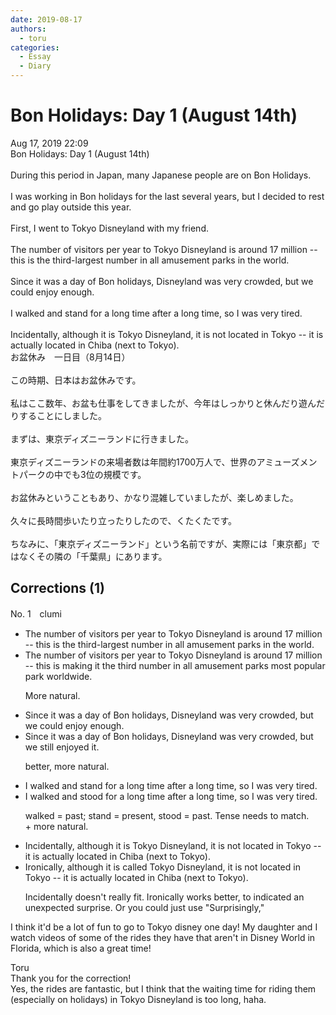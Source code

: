 ```yaml
---
date: 2019-08-17
authors:
  - toru
categories:
  - Essay
  - Diary
---
```


<h1 id="subject_show">Bon Holidays: Day 1 (August 14th)</h1>
<div class="date">Aug 17, 2019 22:09</div>
<div id="post"><div id="body_show_ori">
Bon Holidays: Day 1 (August 14th)<br/><br/>During this period in Japan, many Japanese people are on Bon Holidays.<br/><br/>I was working in Bon holidays for the last several years, but I decided to rest and go play outside this year.<br/><br/>First, I went to Tokyo Disneyland with my friend.<br/><br/>The number of visitors per year to Tokyo Disneyland is around 17 million -- this is the third-largest number in all amusement parks in the world.<br/><br/>Since it was a day of Bon holidays, Disneyland was very crowded, but we could enjoy enough.<br/><br/>I walked and stand for a long time after a long time, so I was very tired.<br/><br/>Incidentally, although it is Tokyo Disneyland, it is not located in Tokyo -- it is actually located in Chiba (next to Tokyo).
</div></div>

<!-- more -->

<div id="post_ja"><div id="body_show_mo">
お盆休み　一日目（8月14日）<br/><br/>この時期、日本はお盆休みです。<br/><br/>私はここ数年、お盆も仕事をしてきましたが、今年はしっかりと休んだり遊んだりすることにしました。<br/><br/>まずは、東京ディズニーランドに行きました。<br/><br/>東京ディズニーランドの来場者数は年間約1700万人で、世界のアミューズメントパークの中でも3位の規模です。<br/><br/>お盆休みということもあり、かなり混雑していましたが、楽しめました。<br/><br/>久々に長時間歩いたり立ったりしたので、くたくたです。<br/><br/>ちなみに、「東京ディズニーランド」という名前ですが、実際には「東京都」ではなくその隣の「千葉県」にあります。
</div></div>

## Corrections (1)
<div id="block"><div class="first_name"> No. 1　<span class="just_name">clumi</span></div><div id="block2">
<ul class="correction_field">
<li class="incorrect">The number of visitors per year to Tokyo Disneyland is around 17 million -- this is the third-largest number in all amusement parks in the world.</li>
<li class="corrected correct">
The number of visitors per year to Tokyo Disneyland is around 17 million -- <span class="sline"><span class="f_red">this is</span></span> <span class="f_blue">making it </span>the third <span class="f_red"><span class="sline">number in all amusement parks</span></span> <span class="f_blue">most popular park worldwide</span>.
<p class="correction_comment">More natural.</p>
</li>
</ul>
<ul class="correction_field">
<li class="incorrect">Since it was a day of Bon holidays, Disneyland was very crowded, but we could enjoy enough.</li>
<li class="corrected correct">
Since it was a day of Bon holidays, Disneyland was very crowded, but we <span class="f_blue">still enjoyed it</span>.
<p class="correction_comment">better, more natural.</p>
</li>
</ul>
<ul class="correction_field">
<li class="incorrect">I walked and stand for a long time after a long time, so I was very tired.</li>
<li class="corrected correct">
I walked and <span class="f_blue">stood</span> for a long time <span class="f_red"><span class="sline">after a long time</span></span>, so I was very tired.
<p class="correction_comment">walked = past; stand = present, stood = past.  Tense needs to match.  <br/>+ more natural.</p>
</li>
</ul>
<ul class="correction_field">
<li class="incorrect">Incidentally, although it is Tokyo Disneyland, it is not located in Tokyo -- it is actually located in Chiba (next to Tokyo).</li>
<li class="corrected correct">
<span class="f_blue">Ironically</span>, although it is <span class="f_blue">called </span>Tokyo Disneyland, it is not located in Tokyo -- it is actually located in Chiba (next to Tokyo).
<p class="correction_comment">Incidentally doesn't really fit.  Ironically works better, to indicated an unexpected surprise.  Or you could just use "Surprisingly,"</p>
</li>
</ul>
<p class="comment_small">
 I think it'd be a lot of fun to go to Tokyo disney one day!  My daughter and I watch videos of some of the rides they have that aren't in Disney World in Florida, which is also a great time!
</p>

</div><div class="name"><span class="just_name">Toru</span><br>
Thank you for the correction!<br/>Yes, the rides are fantastic, but I think that the waiting time for riding them (especially on holidays) in Tokyo Disneyland is too long, haha.
</div>
</div>
